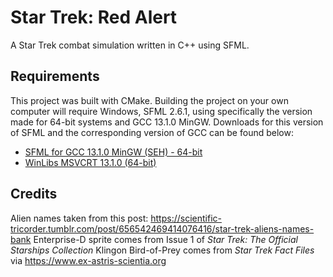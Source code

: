 ﻿# Star Trek: Red Alert

A Star Trek combat simulation written in C++ using SFML.

## Requirements
This project was built with CMake. Building the project on your own computer will require Windows, SFML 2.6.1, using specifically the version made for 64-bit systems and GCC 13.1.0 MinGW. Downloads for this version of SFML and the corresponding version of GCC can be found below:

- [SFML for GCC 13.1.0 MinGW (SEH) - 64-bit](https://www.sfml-dev.org/files/SFML-2.6.1-windows-gcc-13.1.0-mingw-64-bit.zip)
- [WinLibs MSVCRT 13.1.0 (64-bit)](https://github.com/brechtsanders/winlibs_mingw/releases/download/13.1.0-16.0.5-11.0.0-msvcrt-r5/winlibs-x86_64-posix-seh-gcc-13.1.0-mingw-w64msvcrt-11.0.0-r5.7z)

## Credits
Alien names taken from this post: https://scientific-tricorder.tumblr.com/post/656542469414076416/star-trek-aliens-names-bank
Enterprise-D sprite comes from Issue 1 of *Star Trek: The Official Starships Collection*
Klingon Bird-of-Prey comes from *Star Trek Fact Files* via https://www.ex-astris-scientia.org